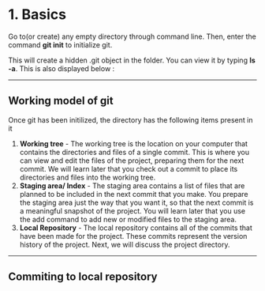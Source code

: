 # 1. Basics
Go to(or create) any empty directory through command line. Then, enter the command **git init** to initialize git. 

This will create a hidden .git object in the folder. You can view it by typing **ls -a**. This is also displayed below : 

---

## Working model of git

Once git has been initilized, the directory has the following items present in it 
  1. **Working tree** - The working tree is the location on your computer that contains the directories and files of a single commit. This is where you can view and edit the files of the project, preparing them for the next commit. We will learn later that you check out a commit to place its directories and files into the working tree.
  2. **Staging area/ Index** - The staging area contains a list of files that are planned to be included in the next commit that you make. You prepare the staging area just the way that you want it, so that the next commit is a meaningful snapshot of the project. You will learn later that you use the add command to add new or modified files to the staging area.
  3. **Local Repository** - The local repository contains all of the commits that have been made for the project. These commits represent the version history of the project. Next, we will discuss the project directory.

---

## Commiting to local repository

